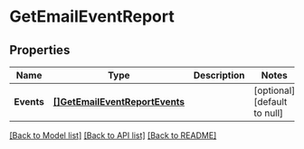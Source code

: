 # GetEmailEventReport

## Properties
Name | Type | Description | Notes
------------ | ------------- | ------------- | -------------
**Events** | [**[]GetEmailEventReportEvents**](GetEmailEventReportEvents.md) |  | [optional] [default to null]

[[Back to Model list]](../README.md#documentation-for-models) [[Back to API list]](../README.md#documentation-for-api-endpoints) [[Back to README]](../README.md)


